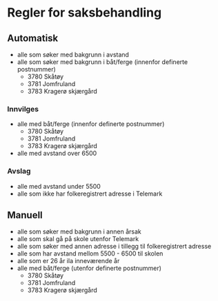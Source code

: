 # Regler for saksbehandling

## Automatisk
- alle som søker med bakgrunn i avstand
- alle som søker med bakgrunn i båt/ferge (innenfor definerte postnummer)
    - 3780 Skåtøy
    - 3781 Jomfruland
    - 3783 Kragerø skjærgård
    
### Innvilges
- alle med båt/ferge (innenfor definerte postnummer)
    - 3780 Skåtøy
    - 3781 Jomfruland
    - 3783 Kragerø skjærgård
- alle med avstand over 6500

### Avslag
- alle med avstand under 5500
- alle som ikke har folkeregistrert adresse i Telemark

## Manuell
- alle som søker med bakgrunn i annen årsak
- alle som skal gå på skole utenfor Telemark
- alle som søker med annen adresse i tillegg til folkeregistrert adresse
- alle som har avstand mellom 5500 - 6500 til skolen
- alle som er 26 år ila inneværende år
- alle med båt/ferge (utenfor definerte postnummer)
    - 3780 Skåtøy
    - 3781 Jomfruland
    - 3783 Kragerø skjærgård
